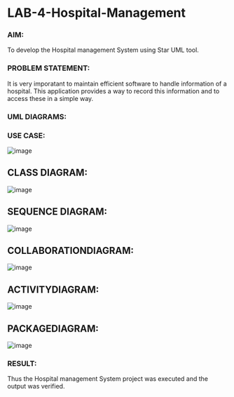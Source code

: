 # LAB-4-Hospital-Management
### AIM:
To develop the Hospital management System using Star UML tool.
### PROBLEM STATEMENT:
It is very imporatant to maintain efficient software to handle information of a hospital.
This application provides a way to record this information and to access these in a simple way.

### UML DIAGRAMS:
### USE CASE:
![image](https://github.com/user-attachments/assets/dc2f8d1e-788f-4ead-9f32-44c6ce228ea6)

## CLASS DIAGRAM:
![image](https://github.com/user-attachments/assets/cb9e15a1-b936-4fad-8984-c60f0a0ffe5d)

## SEQUENCE DIAGRAM:
![image](https://github.com/user-attachments/assets/41e06a0a-6649-4175-b4bb-c049f55ec30d)

## COLLABORATIONDIAGRAM:
![image](https://github.com/user-attachments/assets/08055391-8a1b-46f9-99d1-6378d82acb58)

## ACTIVITYDIAGRAM:
![image](https://github.com/user-attachments/assets/27651f00-b8d5-4668-a8cb-4324cebb87fd)

## PACKAGEDIAGRAM:
![image](https://github.com/user-attachments/assets/9d13e349-9b4d-4d3f-a965-17630271d770)



### RESULT:
Thus the Hospital management System project was executed and the output was verified.
